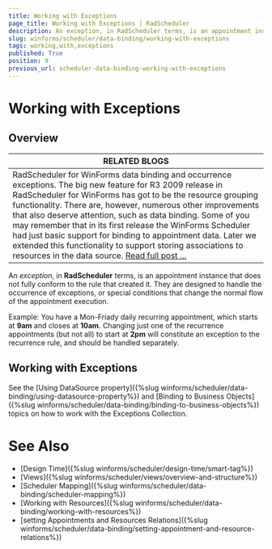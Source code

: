 ```yaml
---
title: Working with Exceptions
page_title: Working with Exceptions | RadScheduler
description: An exception, in RadScheduler terms, is an appointment instance that does not fully conform to the rule that created it.
slug: winforms/scheduler/data-binding/working-with-exceptions
tags: working,with,exceptions
published: True
position: 9
previous_url: scheduler-data-binding-working-with-exceptions
---
```


# Working with Exceptions

## Overview

|RELATED BLOGS|
| ---- | 
|RadScheduler for WinForms data binding and occurrence exceptions. The big new feature for R3 2009 release in RadScheduler for WinForms has got to be the resource grouping functionality. There are, however, numerous other improvements that also deserve attention, such as data binding. Some of you may remember that in its first release the WinForms Scheduler had just basic support for binding to appointment data. Later we extended this functionality to support storing associations to resources in the data source. [Read full post ...](http://blogs.telerik.com/winformsteam/posts/09-11-04/radscheduler_for_winforms_data_binding_and_occurrence_exceptions.aspx)|

An *exception*, in __RadScheduler__ terms, is an appointment instance that does not fully conform to the rule that created it. They are designed to handle the occurrence of exceptions, or special conditions that change the normal flow of the appointment execution.

Example: You have a Mon-Friady daily recurring appointment, which starts at __9am__ and closes at __10am__. Changing just one of the recurrence appointments (but not all) to start at __2pm__ will constitute an exception to the recurrence rule, and should be handled separately.

## Working with Exceptions

See the [Using DataSource property]({%slug winforms/scheduler/data-binding/using-datasource-property%}) and [Binding to Business Objects]({%slug winforms/scheduler/data-binding/binding-to-business-objects%}) topics on how to work with the Exceptions Collection.

# See Also

* [Design Time]({%slug winforms/scheduler/design-time/smart-tag%})
* [Views]({%slug winforms/scheduler/views/overview-and-structure%})
* [Scheduler Mapping]({%slug winforms/scheduler/data-binding/scheduler-mapping%})
* [Working with Resources]({%slug winforms/scheduler/data-binding/working-with-resources%})
* [setting Appointments and Resources Relations]({%slug winforms/scheduler/data-binding/setting-appointment-and-resource-relations%})